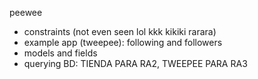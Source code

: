 peewee
- constraints (not even seen lol kkk kikiki rarara)
- example app (tweepee): following and followers
- models and fields
- querying
BD: TIENDA PARA RA2, TWEEPEE PARA RA3